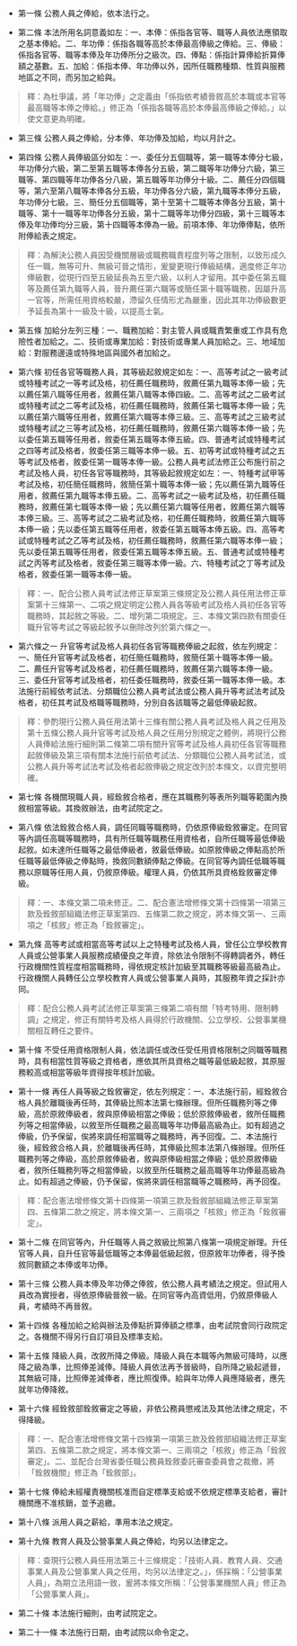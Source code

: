 * 第一條 公務人員之俸給，依本法行之。

* 第二條 本法所用名詞意義如左：一、本俸：係指各官等、職等人員依法應領取之基本俸給。二、年功俸：係指各職等高於本俸最高俸級之俸給。三、俸級：係指各官等、職等本俸及年功俸所分之級次。四、俸點：係指計算俸給折算俸額之基數。五、加給：係指本俸、年功俸以外，因所任職務種類、性質與服務地區之不同，而另加之給與。

> 釋：為杜爭議，將「年功俸」之定義由「係指依考績晉敘高於本職或本官等最高職等本俸之俸給。」修正為「係指各職等高於本俸最高俸級之俸給。」以使文意更為明確。

* 第三條 公務人員之俸給，分本俸、年功俸及加給，均以月計之。

* 第四條 公務人員俸級區分如左：一、委任分五個職等，第一職等本俸分七級，年功俸分六級，第二至第五職等本俸各分五級，第二職等年功俸分六級，第三職等、第四職等年功俸各分八級，第五職等年功俸分十級。二、薦任分四個職等，第六至第八職等本俸各分五級，年功俸各分六級，第九職等本俸分五級，年功俸分七級。三、簡任分五個職等，第十至第十二職等本俸各分五級，第十職等、第十一職等年功俸各分五級，第十二職等年功俸分四級，第十三職等本俸及年功俸均分三級，第十四職等本俸為一級。前項本俸、年功俸俸點，依所附俸給表之規定。

> 釋：為解決公務人員因受機關層級或職務職責程度列等之限制，以致形成久任一職，無等可升、無級可晉之情形，爰變更現行俸級結構，適度修正年功俸級數，從現行四至五級延長為五至六級，以利人才留用。其中委任第五職等及薦任第九職等人員，晉升薦任第六職等或簡任第十職等職務，因屬升高一官等，所需任用資格較嚴，滯留久任情形尤為嚴重，因此其年功俸級數更予延長為第十一級及十級，以提高士氣。

* 第五條 加給分左列三種：一、職務加給：對主管人員或職責繁重或工作具有危險性者加給之。二、技術或專業加給：對技術或專業人員加給之。三、地域加給：對服務邊遠或特殊地區與國外者加給之。

* 第六條 初任各官等職務人員，其等級起敘規定如左：一、高等考試之一級考試或特種考試之一等考試及格，初任薦任職務時，敘薦任第九職等本俸一級；先以薦任第八職等任用者，敘薦任第八職等本俸四級。二、高等考試之二級考試或特種考試之二等考試及格，初任薦任職務時，敘薦任第七職等本俸一級；先以薦任第六職等任用者，敘薦任第六職等本俸三級。三、高等考試之三級考試或特種考試之三等考試及格，初任薦任職務時，敘薦任第六職等本俸一級；先以委任第五職等任用者，敘委任第五職等本俸五級。四、普通考試或特種考試之四等考試及格者，敘委任第三職等本俸一級。五、初等考試或特種考試之五等考試及格者，敘委任第一職等本俸一級。公務人員考試法修正公布施行前之考試及格人員，初任各官等職務時，其等級起敘規定如左：一、特種考試甲等考試及格，初任簡任職務時，敘簡任第十職等本俸一級；先以薦任第九職等任用者，敘薦任第九職等本俸五級。二、高等考試之一級考試及格，初任薦任職務時，敘薦任第七職等本俸一級；先以薦任第六職等任用者，敘薦任第六職等本俸三級。三、高等考試之二級考試及格，初任薦任職務時，敘薦任第六職等本俸一級；先以委任第五職等任用者，敘委任第五職等本俸五級。四、高等考試或特種考試之乙等考試及格，初任薦任職務時，敘薦任第六職等本俸一級；先以委任第五職等任用者，敘委任第五職等本俸五級。五、普通考試或特種考試之丙等考試及格者，敘委任第三職等本俸一級。六、特種考試之丁等考試及格者，敘委任第一職等本俸一級。

> 釋：一、配合公務人員考試法修正草案第三條規定及公務人員任用法修正草案第十三條第一、二項之規定明定公務人員各等級考試及格人員初任各官等職務時，其起敘之等級。二、增列第二項規定。三、本條文第四款有關委任職升官等考試之等級起敘予以刪除改列於第六條之一。

* 第六條之一 升官等考試及格人員初任各官等職務俸級之起敘，依左列規定：一、簡任升官等考試及格者，初任簡任職務時，敘簡任第十職等本俸一級。二、薦任升官等考試及格者，初任薦任職務時，敘薦任第六職等本俸一級。三、委任升官等考試及格者，初任委任職務時，敘委任第一職等本俸一級。本法施行前經依考試法、分類職位公務人員考試法或公務人員升等考試法考試及格者，初任其考試及格職等職務時，分別自各該職等之最低俸級起敘。

> 釋：參酌現行公務人員任用法第十三條有關公務人員考試及格人員之任用及第十五條公務人員升官等考試及格人員之任用分別規定之體例，將現行公務人員俸給法施行細則第二條第二項有關升官等考試及格人員初任各官等職務起敘俸級及第三項有關本法施行前依考試法、分類職位公務人員考試法，或公務人員升等考試法考試及格者起敘俸級之規定改列於本條文，以資完整明確。

* 第七條 各機關現職人員，經銓敘合格者，應在其職務列等表所列職等範圍內換敘相當等級。其換敘辦法，由考試院定之。

* 第八條 依法銓敘合格人員，調任同職等職務時，仍依原俸級銓敘審定。在同官等內調任高職等職務時，具有所任職等職務任用資格者，自所任職等最低俸級起敘。如未達所任職等之最低俸級者，敘最低俸級。如原敘俸級之俸點高於所任職等最低俸級之俸點時，換敘同數額俸點之俸級。在同官等內調任低職等職務以原職等任用人員，仍敘原俸級。權理人員，仍依其所具資格銓敘審定俸級。

> 釋：一、本條文第二項未修正。二、配合憲法增修條文第十四條第一項第三款及銓敘部組織法修正草案第四、五條第二款之規定，將本條文第一、三兩項之「核敘」修正為「銓敘審定」。

* 第九條 高等考試或相當高等考試以上之特種考試及格人員，曾任公立學校教育人員或公營事業人員服務成績優良之年資，除依法令限制不得轉調者外，轉任行政機關性質程度相當職務時，得依規定核計加級至其職務等級最高級為止。行政機關人員轉任公立學校教育人員或公營事業人員時，其服務年資之採計亦同。

> 釋：配合公務人員考試法修正草案第三條第二項有關「特考特用、限制轉調」之規定，修正有關特考及格人員得於行政機關、公立學校、公營事業機關相互轉任之要件。

* 第十條 不受任用資格限制人員，依法調任或改任受任用資格限制之同職等職務時，具有相當性質等級之資格者，應依其所具資格之職等最低級起敘，其原服務較高或相當等級年資得按年核計加級。

* 第十一條 再任人員等級之銓敘審定，依左列規定：一、本法施行前，經銓敘合格人員於離職後再任時，其俸級比照本法第七條辦理。但所任職務列等之俸級，高於原敘俸級者，敘與原俸級相當之俸級；低於原敘俸級者，敘所任職務列等之相當俸級，以敘至所任職務之最高職等年功俸最高級為止。如有超過之俸級，仍予保留，俟將來調任相當職等之職務時，再予回復。二、本法施行後，經銓敘合格人員，於離職後再任時，其俸級比照本法第八條辦理。但所任職務列等之俸級，高於原敘俸級者，敘與原俸級相當之俸級；低於原敘俸級者，敘所任職務列等之相當俸級，以敘至所任職務之最高職等年功俸最高級為止。如有超過之俸級，仍予保留，俟將來調任相當職等之職務時，再予回復。

> 釋：配合憲法增修條文第十四條第一項第三款及銓敘部組織法修正草案第四、五條第二款之規定，將本條文第一、三兩項之「核敘」修正為「銓敘審定」。

* 第十二條 在同官等內，升任職等人員之敘級比照第八條第一項規定辦理。升任官等人員，自升任官等最低職等之本俸最低級起敘，但原敘年功俸者，得予換敘同數額之本俸或年功俸。

* 第十三條 公務人員本俸及年功俸之俸敘，依公務人員考績法之規定。但試用人員改為實授者，得依原俸級晉敘一級。在同官等內高資低用，仍敘原俸級人員，考績時不再晉敘。

* 第十四條 各種加給之給與辦法及俸點折算俸額之標準，由考試院會同行政院定之。各機關不得另行自訂項目及標準支給。

* 第十五條 降級人員，改敘所降之俸級。降級人員在本職等內無級可降時，以應降之級為準，比照俸差減俸。降級人員依法再予晉級時，自所降之級起遞晉，其無級可降，比照俸差減俸者，應比照復俸。給與年功俸人員應降級者，應先就年功俸降敘。

* 第十六條 經銓敘部銓敘審定之等級，非依公務員懲戒法及其他法律之規定，不得降級。

> 釋：一、配合憲法增修條文第十四條第一項第三款及銓敘部組織法修正草案第四、五條第二款之規定，將本條文第一、三兩項之「核敘」修正為「銓敘審定」。二、並配合台灣省委任職公務員銓敘委託審查委員會之裁撤，將「銓敘機關」修正為「銓敘部」。

* 第十七條 俸給未經權責機關核准而自定標準支給或不依規定標準支給者，審計機關應不准核銷，並予追繳。

* 第十八條 派用人員之薪給，準用本法之規定。

* 第十九條 教育人員及公營事業人員之俸給，均另以法律定之。

> 釋：查現行公務人員任用法第三十三條規定：「技術人員、教育人員、交通事業人員及公營事業人員之任用，均另以法律定之。」，係採稱：「公營事業人員」，為期立法用語一致，爰將本條文所稱：「公營事業機關人員」修正為「公營事業人員」。

* 第二十條 本法施行細則，由考試院定之。

* 第二十一條 本法施行日期，由考試院以命令定之。

